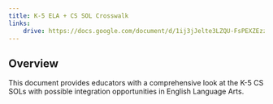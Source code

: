 ```yaml
---
title: K-5 ELA + CS SOL Crosswalk
links:
    drive: https://docs.google.com/document/d/1ij3jJelte3LZQU-FsPEXZEzzi4d8S3bj0hP8lDrEKlk/edit?usp=drive_link
---
```


## Overview
This document provides educators with a comprehensive look at the K-5 CS SOLs with possible integration opportunities in English Language Arts.
